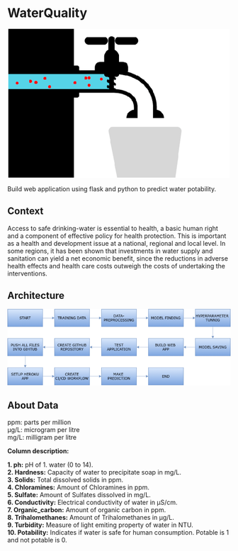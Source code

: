 # WaterQuality
<p align="center">
<img src="https://github.com/Tejas2512/WaterQuality/blob/fcdede47d58522842b24728bffc17f10c3dbb764/images/water.gif" >
</p>

Build web application using flask and python to predict water potability.

## Context
Access to safe drinking-water is essential to health, a basic human right and a component of effective policy for health protection. This is important as a health and development issue at a national, regional and local level. In some regions, it has been shown that investments in water supply and sanitation can yield a net economic benefit, since the reductions in adverse health effects and health care costs outweigh the costs of undertaking the interventions.

## Architecture
<p align="center">
<img src="https://github.com/Tejas2512/WaterQuality/blob/6785bcefb50cee80ccdb67f347772735dd63846c/images/flowchart.png">
</p>

## About Data

ppm: parts per million\
μg/L: microgram per litre\
mg/L: milligram per litre

**Column description:**

**1. ph:** pH of 1. water (0 to 14).\
**2. Hardness:** Capacity of water to precipitate soap in mg/L.\
**3. Solids:** Total dissolved solids in ppm.\
**4. Chloramines:** Amount of Chloramines in ppm.\
**5. Sulfate:** Amount of Sulfates dissolved in mg/L.\
**6. Conductivity:** Electrical conductivity of water in μS/cm.\
**7. Organic_carbon:** Amount of organic carbon in ppm.\
**8. Trihalomethanes:** Amount of Trihalomethanes in μg/L.\
**9. Turbidity:** Measure of light emiting property of water in NTU.\
**10. Potability:** Indicates if water is safe for human consumption. Potable is 1 and not potable is 0.
